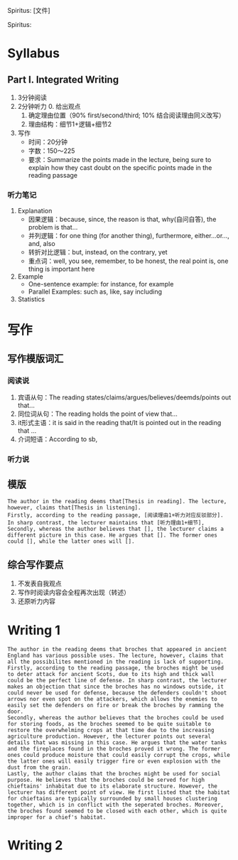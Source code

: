 Spiritus:
[文件]

Spiritus:
# Syllabus
## Part I. Integrated Writing
1. 3分钟阅读
2. 2分钟听力
	0. 给出观点
	1. 确定理由位置（90% first/second/third; 10% 结合阅读理由同义改写）
	2. 理由结构：细节1+逻辑+细节2
3. 写作
	- 时间：20分钟
	- 字数：150～225
	- 要求：Summarize the points made in the lecture, being sure to explain how they cast doubt on the specific points made in the reading passage
### 听力笔记
1. Explanation
	- 因果逻辑：because, since, the reason is that, why(自问自答), the problem is that...
	- 并列逻辑：for one thing (for another thing), furthermore, either...or..., and, also
	- 转折对比逻辑：but, instead, on the contrary, yet
	- 重点词：well, you see, remember, to be honest, the real point is, one thing is important here
2. Example
	- One-sentence example: for instance, for example
	- Parallel Examples: such as, like, say including
3. Statistics
# 写作
## 写作模版词汇
### 阅读说
1. 宾语从句：The reading states/claims/argues/believes/deemds/points out that...
2. 同位词从句：The reading holds the point of view that...
3. it形式主语：it is said in the reading that/It is pointed out in the reading that ...
4. 介词短语：According to sb,
### 听力说
## 模版
	The author in the reading deems that[Thesis in reading]. The lecture, however, claims that[Thesis in listening].
	Firstly, according to the reading passage, [阅读理由1+听力对应反驳部分]. In sharp contrast, the lecturer maintains that [听力理由1+细节],
	Secondly, whereas the author believes that [], the lecturer claims a different picture in this case. He argues that []. The former ones could [], while the latter ones will [].
## 综合写作要点
1. 不发表自我观点
2. 写作时阅读内容会全程再次出现（转述）
3. 还原听力内容

# Writing 1
	The author in the reading deems that broches that appeared in ancient England has various possible uses. The lecture, however, claims that all the possibilites mentioned in the reading is lack of supporting.
	Firstly, according to the reading passage, the broches might be used to deter attack for ancient Scots, due to its high and thick wall could be the perfect line of defense. In sharp contrast, the lecturer makes an objection that since the broches has no windows outside, it could never be used for defense, because the defenders couldn't shoot arrows nor even spot on the attackers, which allows the enemies to easily set the defenders on fire or break the broches by ramming the door.
	Secondly, whereas the author believes that the broches could be used for storing foods, as the broches seemed to be quite suitable to restore the overwhelming crops at that time due to the increasing agriculture production. However, the lecturer points out several details that was missing in this case. He argues that the water tanks and the fireplaces found in the broches proved it wrong. The former ones could produce moisture that could easily corrupt the crops, while the latter ones will easily trigger fire or even explosion with the dust from the grain.
	Lastly, the author claims that the broches might be used for social purpose. He believes that the broches could be served for high chieftains' inhabitat due to its elaborate structure. However, the lecturer has different point of view. He first listed that the habitat for chieftains are typically surrounded by small houses clustering together, which is in conflict with the seperated broches. Moreover, the broches found seemed to be closed with each other, which is quite improper for a chief's habitat. 

# Writing 2


